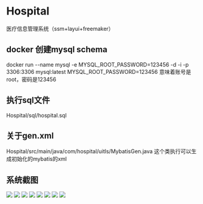# Hospital
医疗信息管理系统（ssm+layui+freemaker）
## docker 创建mysql schema
docker run --name mysql -e MYSQL_ROOT_PASSWORD=123456 -d -i -p 3306:3306 mysql:latest
MYSQL_ROOT_PASSWORD=123456 意味着账号是root，密码是123456
## 执行sql文件 
Hospital/sql/hospital.sql
## 关于gen.xml
Hospital/src/main/java/com/hospital/uitls/MybatisGen.java 这个类执行可以生成初始化的mybatis的xml
## 系统截图
![](../Hospital/img/管理员页面.png)
![](../Hospital/img/新增.png)
![](../Hospital/img/医生页面.png)
![](../Hospital/img/患者1.png)
![](../Hospital/img/1.jpg)
![](../Hospital/img/2.jpg)
![](../Hospital/img/3.jpg)
![](../Hospital/img/4.jpg)

